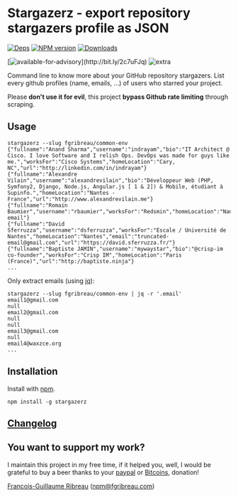Stargazer**z** - export repository stargazer**s** profile as JSON
=========================================

<!-- [![Build Status](https://img.shields.io/circleci/project/FGRibreau/stargazerz.svg)](https://circleci.com/gh/FGRibreau/stargazerz/) [![Coverage Status](https://img.shields.io/coveralls/FGRibreau/stargazerz/master.svg)](https://coveralls.io/github/FGRibreau/stargazerz?branch=master)  -->

[![Deps](	https://img.shields.io/david/FGRibreau/stargazerz.svg)](https://david-dm.org/FGRibreau/stargazerz) [![NPM version](https://img.shields.io/npm/v/stargazerz.svg)](http://badge.fury.io/js/stargazerz) [![Downloads](http://img.shields.io/npm/dm/stargazerz.svg)](https://www.npmjs.com/package/stargazerz)

[![available-for-advisory](https://img.shields.io/badge/available%20for%20consulting%20advisory-yes-ff69b4.svg?)](http://bit.ly/2c7uFJq) ![extra](https://img.shields.io/badge/actively%20maintained-yes-ff69b4.svg)

Command line to know more about your GitHub repository stargazers. List every github profiles (name, emails, ...) of users who starred your project.

Please **don't use it for evil**, this project **bypass Github rate limiting** through scraping.

## Usage


```shell
stargazerz --slug fgribreau/common-env
{"fullname":"Anand Sharma","username":"indrayam","bio":"IT Architect @ Cisco. I love Software and I relish Ops. DevOps was made for guys like me.","worksFor":"Cisco Systems","homeLocation":"Cary, NC","url":"http://linkedin.com/in/indrayam"}
{"fullname":"Alexandre Vilain","username":"alexandrevilain","bio":"Développeur Web (PHP, Symfony2, Django, Node.js, Angular.js [ 1 & 2]) & Mobile, étudiant à Supinfo.","homeLocation":"Nantes - France","url":"http://www.alexandrevilain.me"}
{"fullname":"Romain Baumier","username":"rbaumier","worksFor":"Redsmin","homeLocation":"Nantes/Angers","email":"truncated-email"}
{"fullname":"David Sferruzza","username":"dsferruzza","worksFor":"Escale / Université de Nantes","homeLocation":"Nantes","email":"truncated-email@gmail.com","url":"https://david.sferruzza.fr/"}
{"fullname":"Baptiste JAMIN","username":"mywaystar","bio":"@crisp-im co-founder","worksFor":"Crisp IM","homeLocation":"Paris (France)","url":"http://baptiste.ninja"}
...
```

Only extract emails (using [jq](https://github.com/stedolan/jq/)):

```shell
stargazerz --slug fgribreau/common-env | jq -r '.email'
email1@gmail.com
null
email2@gmail.com
null
null
email3@gmail.com
null
email4@waxzce.org
...
```

## Installation

Install with [npm](https://npmjs.org/package/stargazerz).

    npm install -g stargazerz

## [Changelog](CHANGELOG.md)

## You want to support my work?

I maintain this project in my free time, if it helped you, well, I would be grateful to buy a beer thanks to your [paypal](https://paypal.me/fgribreau) or [Bitcoins](https://www.coinbase.com/fgribreau), donation!

[Francois-Guillaume Ribreau](http://fgribreau.com) (npm@fgribreau.com)
